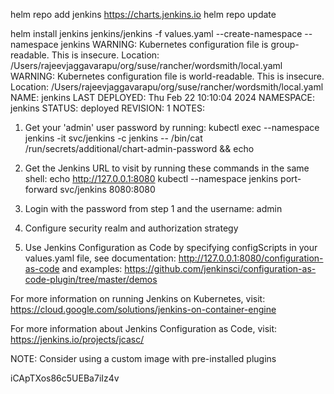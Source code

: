 helm repo add jenkins https://charts.jenkins.io
helm repo update


helm install jenkins jenkins/jenkins -f values.yaml --create-namespace --namespace jenkins 
WARNING: Kubernetes configuration file is group-readable. This is insecure. Location: /Users/rajeevjaggavarapu/org/suse/rancher/wordsmith/local.yaml
WARNING: Kubernetes configuration file is world-readable. This is insecure. Location: /Users/rajeevjaggavarapu/org/suse/rancher/wordsmith/local.yaml
NAME: jenkins
LAST DEPLOYED: Thu Feb 22 10:10:04 2024
NAMESPACE: jenkins
STATUS: deployed
REVISION: 1
NOTES:
1. Get your 'admin' user password by running:
  kubectl exec --namespace jenkins -it svc/jenkins -c jenkins -- /bin/cat /run/secrets/additional/chart-admin-password && echo
2. Get the Jenkins URL to visit by running these commands in the same shell:
  echo http://127.0.0.1:8080
  kubectl --namespace jenkins port-forward svc/jenkins 8080:8080

3. Login with the password from step 1 and the username: admin
4. Configure security realm and authorization strategy
5. Use Jenkins Configuration as Code by specifying configScripts in your values.yaml file, see documentation: http://127.0.0.1:8080/configuration-as-code and examples: https://github.com/jenkinsci/configuration-as-code-plugin/tree/master/demos

For more information on running Jenkins on Kubernetes, visit:
https://cloud.google.com/solutions/jenkins-on-container-engine

For more information about Jenkins Configuration as Code, visit:
https://jenkins.io/projects/jcasc/


NOTE: Consider using a custom image with pre-installed plugins

iCApTXos86c5UEBa7iIz4v